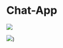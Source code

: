 # Chat-App

![](https://github.com/LanceX14/Chat-App/blob/main/ezgif.com-gif-maker.gif)

![](https://github.com/LanceX14/Chat-App/blob/main/ezgif.com-gif-maker%20(1).gif))

